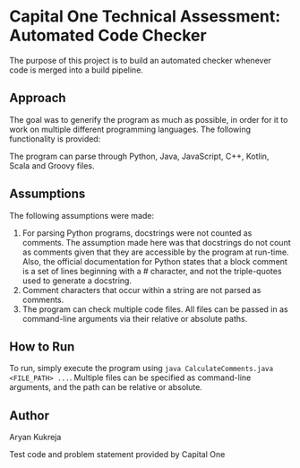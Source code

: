 # Capital One Technical Assessment: Automated Code Checker
The purpose of this project is to build an automated checker whenever code is merged into a build pipeline.

## Approach
The goal was to generify the program as much as possible, in order for it to work on multiple different programming languages. The following functionality is provided:

The program can parse through Python, Java, JavaScript, C++, Kotlin, Scala and Groovy files.

## Assumptions
The following assumptions were made:

1. For parsing Python programs, docstrings were not counted as comments. The assumption made here was that docstrings do not count as comments given that they are accessible by the program at run-time. Also, the official documentation for Python states that a block comment is a set of lines beginning with a # character, and not the triple-quotes used to generate a docstring.
2. Comment characters that occur within a string are not parsed as comments.
3. The program can check multiple code files. All files can be passed in as command-line arguments via their relative or absolute paths.

## How to Run
To run, simply execute the program using `java CalculateComments.java <FILE_PATH> ...`. Multiple files can be specified as command-line arguments, and the path can be relative or absolute.

## Author
Aryan Kukreja

Test code and problem statement provided by Capital One
